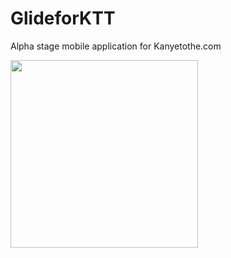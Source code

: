 # GlideforKTT
Alpha stage mobile application for Kanyetothe.com

<img src="https://i.imgur.com/1qKdvnw.png" width="300">
